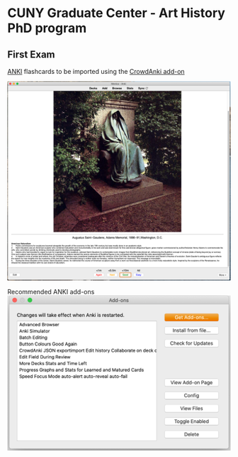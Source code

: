 # CUNY Graduate Center - Art History PhD program

## First Exam

[ANKI](https://apps.ankiweb.net) flashcards to be imported using the [CrowdAnki add-on](https://ankiweb.net/shared/info/1788670778)

![ANKI ScreenShot](/images/ANKI_ScreenShot.png)

Recommended ANKI add-ons
![ANKI add-ons](/images/ANKI_add-ons.png)
